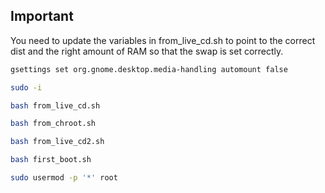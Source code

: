 ## Important
You need to update the variables in from_live_cd.sh to point to the correct
dist and the right amount of RAM so that the swap is set correctly.
``` bash
gsettings set org.gnome.desktop.media-handling automount false

sudo -i

bash from_live_cd.sh

bash from_chroot.sh

bash from_live_cd2.sh

bash first_boot.sh

sudo usermod -p '*' root
```
